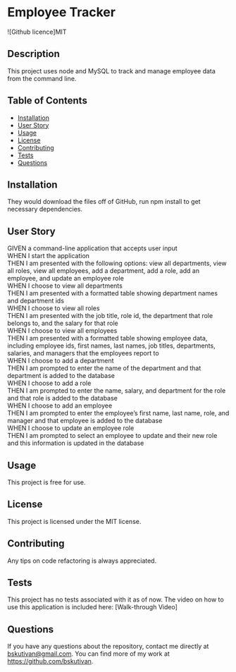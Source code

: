 # Employee Tracker
  ![Github licence]MIT
  ## Description
  This project uses node and MySQL to track and manage employee data from the command line.
  ## Table of Contents
  * [Installation](#installation)
  * [User Story](#user-story)
  * [Usage](#usage)
  * [License](#license)
  * [Contributing](#contributing)
  * [Tests](#tests)
  * [Questions](#questions)
  ## Installation 
  They would download the files off of GitHub, run npm install to get necessary dependencies. 
  ## User Story 
  GIVEN a command-line application that accepts user input</br>
  WHEN I start the application</br>
  THEN I am presented with the following options: view all departments, view all roles, view all employees, add a department, add a role, add an employee, and update an employee role</br>
  WHEN I choose to view all departments</br>
  THEN I am presented with a formatted table showing department names and department ids</br>
  WHEN I choose to view all roles</br>
  THEN I am presented with the job title, role id, the department that role belongs to, and the salary for that role</br>
  WHEN I choose to view all employees</br>
  THEN I am presented with a formatted table showing employee data, including employee ids, first names, last names, job titles, departments, salaries, and managers that the employees report to</br>
  WHEN I choose to add a department</br>
  THEN I am prompted to enter the name of the department and that department is added to the database</br>
  WHEN I choose to add a role</br>
  THEN I am prompted to enter the name, salary, and department for the role and that role is added to the database</br>
  WHEN I choose to add an employee</br>
  THEN I am prompted to enter the employee’s first name, last name, role, and manager and that employee is added to the database</br>
  WHEN I choose to update an employee role</br>
  THEN I am prompted to select an employee to update and their new role and this information is updated in the database</br>
  ## Usage
  This project is free for use.
   
  ## License
  This project is licensed under the MIT license.
  ## Contributing
  Any tips on code refactoring is always appreciated.
  ## Tests
  This project has no tests associated with it as of now.
  The video on how to use this application is included here: 
  [Walk-through Video]
  ## Questions
  If you have any questions about the repository, contact me directly at bskutivan@gmail.com. You can find more of my work at https://github.com/bskutivan.

